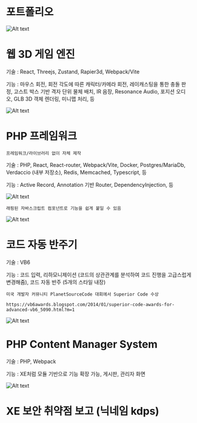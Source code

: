 # 포트폴리오

![Alt text](https://github.com/tactics6655/portfolio/blob/main/3d_engine.png)

웹 3D 게임 엔진
======

기술 : React, Threejs, Zustand, Rapier3d, Webpack/Vite

기능 : 마우스 회전, 회전 각도에 따른 캐릭터/카메라 회전, 레이캐스팅을 통한 충돌 판정, 고스트 박스 기반 격자 단위 물체 배치, IR 음장, Resonance Audio, 포지션 오디오, GLB 3D 객체 렌더링, 미니맵 처리, 등

![Alt text](https://github.com/tactics6655/portfolio/blob/main/site.png)

PHP 프레임워크
======

```설명
프레임워크/라이브러리 없이 자체 제작
```

기술 : PHP, React, React-router, Webpack/Vite, Docker, Postgres/MariaDb, Verdaccio (내부 저장소), Redis, Memcached, Typescript, 등

기능 : Active Record, Annotation 기반 Router, DependencyInjection, 등

![Alt text](https://github.com/tactics6655/portfolio/blob/main/wrap_functions.png)

```설명
래핑된 자바스크립트 컴포넌트로 기능을 쉽게 붙일 수 있음
```

![Alt text](https://github.com/tactics6655/portfolio/blob/main/iharmonic.jpg)

코드 자동 반주기
======

기술 : VB6

기능 : 코드 입력, 리하모니제이션 (코드의 상관관계를 분석하여 코드 진행을 고급스럽게 변경해줌), 코드 자동 반주 (5개의 스타일 내장)

```설명
미국 개발자 커뮤니티 PlanetSourceCode 대회에서 Superior Code 수상

https://vb6awards.blogspot.com/2014/01/superior-code-awards-for-advanced-vb6_5090.html?m=1
```

![Alt text](https://github.com/tactics6655/portfolio/blob/main/exuscms.png)

PHP Content Manager System
======

기술 : PHP, Webpack

기능 : XE처럼 모듈 기반으로 기능 확장 가능, 게시판, 관리자 화면


![Alt text](https://github.com/tactics6655/portfolio/blob/main/report.png)

XE 보안 취약점 보고 (닉네임 kdps)
======


